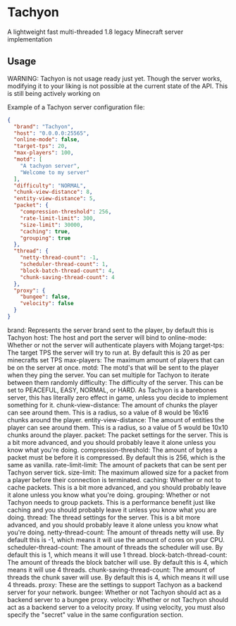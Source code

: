# Tachyon
 A lightweight fast multi-threaded 1.8 legacy Minecraft server implementation


## Usage
WARNING: Tachyon is not usage ready just yet. Though the server works, modifying it to your liking is not possible at the current state of the API. This is still being actively working on

Example of a Tachyon server configuration file:
```json
{
  "brand": "Tachyon",
  "host": "0.0.0.0:25565",
  "online-mode": false,
  "target-tps": 20,
  "max-players": 100,
  "motd": [
    "A tachyon server",
    "Welcome to my server"
  ],
  "difficulty": "NORMAL",
  "chunk-view-distance": 8,
  "entity-view-distance": 5,
  "packet": {
    "compression-threshold": 256,
    "rate-limit-limit": 300,
    "size-limit": 30000,
    "caching": true,
    "grouping": true
  },
  "thread": {
    "netty-thread-count": -1,
    "scheduler-thread-count": 1,
    "block-batch-thread-count": 4,
    "chunk-saving-thread-count": 4
  },
  "proxy": {
    "bungee": false,
    "velocity": false
  }
}
```

brand: Represents the server brand sent to the player, by default this is Tachyon
host: The host and port the server will bind to
online-mode: Whether or not the server will authenticate players with Mojang
target-tps: The target TPS the server will try to run at. By default this is 20 as per minecrafts set TPS
max-players: The maximum amount of players that can be on the server at once.
motd: The motd's that will be sent to the player when they ping the server. You can set multiple for Tachyon to iterate between them randomly
difficulty: The difficulty of the server. This can be set to PEACEFUL, EASY, NORMAL, or HARD. As Tachyon is a barebones server, this has literally zero effect in game, unless you decide to implement something for it.
chunk-view-distance: The amount of chunks the player can see around them. This is a radius, so a value of 8 would be 16x16 chunks around the player.
entity-view-distance: The amount of entities the player can see around them. This is a radius, so a value of 5 would be 10x10 chunks around the player.
packet: The packet settings for the server. This is a bit more advanced, and you should probably leave it alone unless you know what you're doing.
    compression-threshold: The amount of bytes a packet must be before it is compressed. By default this is 256, which is the same as vanilla.
    rate-limit-limit: The amount of packets that can be sent per Tachyon server tick.
    size-limit: The maximum allowed size for a packet from a player before their connection is terminated.
    caching: Whether or not to cache packets. This is a bit more advanced, and you should probably leave it alone unless you know what you're doing.
    grouping: Whether or not Tachyon needs to group packets. This is a performance benefit just like caching and you should probably leave it unless you know what you are doing.
thread: The thread settings for the server. This is a bit more advanced, and you should probably leave it alone unless you know what you're doing.
    netty-thread-count: The amount of threads netty will use. By default this is -1, which means it will use the amount of cores on your CPU.
    scheduler-thread-count: The amount of threads the scheduler will use. By default this is 1, which means it will use 1 thread.
    block-batch-thread-count: The amount of threads the block batcher will use. By default this is 4, which means it will use 4 threads.
    chunk-saving-thread-count: The amount of threads the chunk saver will use. By default this is 4, which means it will use 4 threads.
proxy: These are the settings to support Tachyon as a backend server for your network.
    bungee: Whether or not Tachyon should act as a backend server to a bungee proxy.
    velocity: Whether or not Tachyon should act as a backend server to a velocity proxy. If using velocity, you must also specify the "secret" value in the same configuration section.
